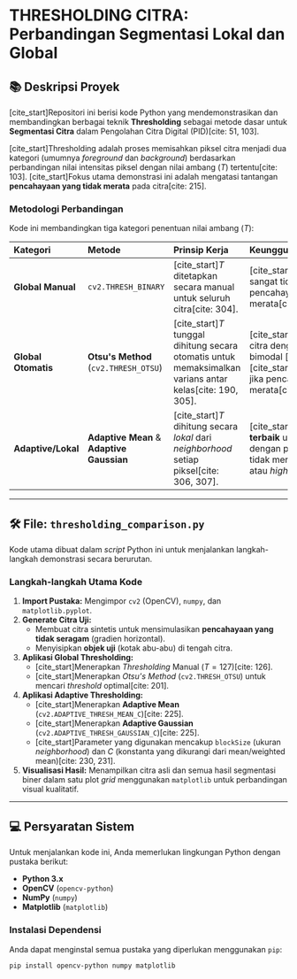 # THRESHOLDING CITRA: Perbandingan Segmentasi Lokal dan Global

## 📚 Deskripsi Proyek

[cite\_start]Repositori ini berisi kode Python yang mendemonstrasikan dan membandingkan berbagai teknik **Thresholding** sebagai metode dasar untuk **Segmentasi Citra** dalam Pengolahan Citra Digital (PID)[cite: 51, 103].

[cite\_start]Thresholding adalah proses memisahkan piksel citra menjadi dua kategori (umumnya _foreground_ dan _background_) berdasarkan perbandingan nilai intensitas piksel dengan nilai ambang ($T$) tertentu[cite: 103]. [cite\_start]Fokus utama demonstrasi ini adalah mengatasi tantangan **pencahayaan yang tidak merata** pada citra[cite: 215].

### Metodologi Perbandingan

Kode ini membandingkan tiga kategori penentuan nilai ambang ($T$):

| Kategori            | Metode                                    | Prinsip Kerja                                                                                              | Keunggulan/Kelemahan                                                                                                                            |
| :------------------ | :---------------------------------------- | :--------------------------------------------------------------------------------------------------------- | :---------------------------------------------------------------------------------------------------------------------------------------------- |
| **Global Manual**   | `cv2.THRESH_BINARY`                       | [cite\_start]$T$ ditetapkan secara manual untuk seluruh citra[cite: 304].                                  | [cite\_start]Cepat, tetapi sangat tidak akurat jika pencahayaan tidak merata[cite: 163, 215].                                                   |
| **Global Otomatis** | **Otsu's Method** (`cv2.THRESH_OTSU`)     | [cite\_start]$T$ tunggal dihitung secara otomatis untuk memaksimalkan varians antar kelas[cite: 190, 305]. | [cite\_start]Optimal untuk citra dengan histogram bimodal [cite: 309][cite\_start], tetapi gagal jika pencahayaan tidak merata[cite: 164, 215]. |
| **Adaptive/Lokal**  | **Adaptive Mean** & **Adaptive Gaussian** | [cite\_start]$T$ dihitung secara _lokal_ dari _neighborhood_ setiap piksel[cite: 306, 307].                | [cite\_start]**Solusi terbaik** untuk citra dengan pencahayaan tidak merata, _shadow_, atau _highlight_[cite: 310].                             |

---

## 🛠️ File: `thresholding_comparison.py`

Kode utama dibuat dalam _script_ Python ini untuk menjalankan langkah-langkah demonstrasi secara berurutan.

### Langkah-langkah Utama Kode

1.  **Import Pustaka:** Mengimpor `cv2` (OpenCV), `numpy`, dan `matplotlib.pyplot`.
2.  **Generate Citra Uji:**
    - Membuat citra sintetis untuk mensimulasikan **pencahayaan yang tidak seragam** (gradien horizontal).
    - Menyisipkan **objek uji** (kotak abu-abu) di tengah citra.
3.  **Aplikasi Global Thresholding:**
    - [cite\_start]Menerapkan _Thresholding_ Manual ($T=127$)[cite: 126].
    - [cite\_start]Menerapkan _Otsu's Method_ (`cv2.THRESH_OTSU`) untuk mencari _threshold_ optimal[cite: 201].
4.  **Aplikasi Adaptive Thresholding:**
    - [cite\_start]Menerapkan **Adaptive Mean** (`cv2.ADAPTIVE_THRESH_MEAN_C`)[cite: 225].
    - [cite\_start]Menerapkan **Adaptive Gaussian** (`cv2.ADAPTIVE_THRESH_GAUSSIAN_C`)[cite: 225].
    - [cite\_start]Parameter yang digunakan mencakup `blockSize` (ukuran _neighborhood_) dan $C$ (konstanta yang dikurangi dari mean/weighted mean)[cite: 230, 231].
5.  **Visualisasi Hasil:** Menampilkan citra asli dan semua hasil segmentasi biner dalam satu plot _grid_ menggunakan `matplotlib` untuk perbandingan visual kualitatif.

---

## 💻 Persyaratan Sistem

Untuk menjalankan kode ini, Anda memerlukan lingkungan Python dengan pustaka berikut:

- **Python 3.x**
- **OpenCV** (`opencv-python`)
- **NumPy** (`numpy`)
- **Matplotlib** (`matplotlib`)

### Instalasi Dependensi

Anda dapat menginstal semua pustaka yang diperlukan menggunakan `pip`:

```bash
pip install opencv-python numpy matplotlib
```
